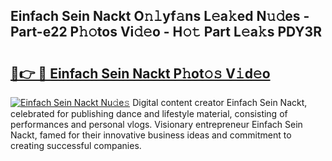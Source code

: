 ## Einfach Sein Nackt O𝚗𝚕yf𝚊ns L𝚎a𝚔ed N𝚞𝚍es - Part-e22 P𝚑𝚘tos Vi𝚍𝚎o - H𝚘𝚝 Part L𝚎a𝚔s PDY3R

# <h2><a href="http://kfbvhr.oniu.top/?m=Einfach+Sein+Nackt">🔗👉 🔴 Einfach Sein Nackt P𝚑ot𝚘𝚜 V𝚒d𝚎o</a></h2>

[![Einfach Sein Nackt Nu𝚍e𝚜](https://i.imgur.com/0qMVB7G.gif)](http://kfbvhr.oniu.top/?m=Einfach+Sein+Nackt)
Digital content creator Einfach Sein Nackt, celebrated for publishing dance and lifestyle material, consisting of performances and personal vlogs. Visionary entrepreneur Einfach Sein Nackt, famed for their innovative business ideas and commitment to creating successful companies.  

